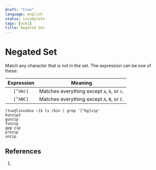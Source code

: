 ```yaml
---
draft: "true"
language: english
status: incomplete
tags: [wiki]
title: Negated Set
---
```


# Negated Set

Match any character that is not in the set. The expression can be one of these:

| **Expression** | **Meaning**                                 |
| :------------: | ------------------------------------------- |
|    `[^abc]`    | Matches everything except `a`, `b`, or `c`. |
|    `[^ABC]`    | Matches everything except `A`, `B`, or `C`. |

```
[tux@linuxbox ~]$ ls /bin | grep '[^bg]zip'
bunzip2
gunzip
funzip
gpg-zip
prezip
unzip
```

## References

1.

